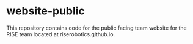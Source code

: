 # website-public
This repository contains code for the public facing team website for the RISE team located at riserobotics.github.io. 
